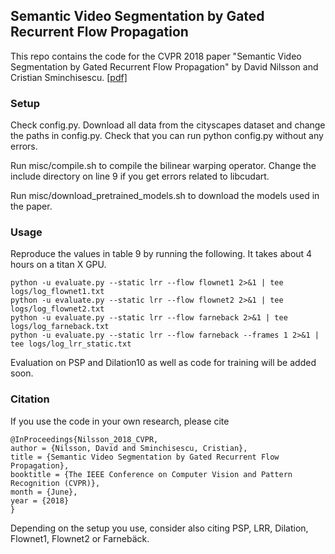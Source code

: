 ## Semantic Video Segmentation by Gated Recurrent Flow Propagation
This repo contains the code for the CVPR 2018 paper "Semantic Video Segmentation by Gated Recurrent Flow Propagation" by David Nilsson and Cristian Sminchisescu. [[pdf]](http://openaccess.thecvf.com/content_cvpr_2018/papers/Nilsson_Semantic_Video_Segmentation_CVPR_2018_paper.pdf)

### Setup

Check config.py. Download all data from the cityscapes dataset and change the paths in config.py. Check that you can run python config.py without any errors.

Run misc/compile.sh to compile the bilinear warping operator. Change the include directory on line 9 if you get errors related to libcudart.

Run misc/download_pretrained_models.sh to download the models used in the paper.

### Usage

Reproduce the values in table 9 by running the following. It takes about 4 hours on a titan X GPU.
```
python -u evaluate.py --static lrr --flow flownet1 2>&1 | tee logs/log_flownet1.txt
python -u evaluate.py --static lrr --flow flownet2 2>&1 | tee logs/log_flownet2.txt
python -u evaluate.py --static lrr --flow farneback 2>&1 | tee logs/log_farneback.txt
python -u evaluate.py --static lrr --flow farneback --frames 1 2>&1 | tee logs/log_lrr_static.txt
```

Evaluation on PSP and Dilation10 as well as code for training will be added soon.

### Citation
If you use the code in your own research, please cite
```
@InProceedings{Nilsson_2018_CVPR,
author = {Nilsson, David and Sminchisescu, Cristian},
title = {Semantic Video Segmentation by Gated Recurrent Flow Propagation},
booktitle = {The IEEE Conference on Computer Vision and Pattern Recognition (CVPR)},
month = {June},
year = {2018}
}
```

Depending on the setup you use, consider also citing PSP, LRR, Dilation, Flownet1, Flownet2 or Farnebäck.
